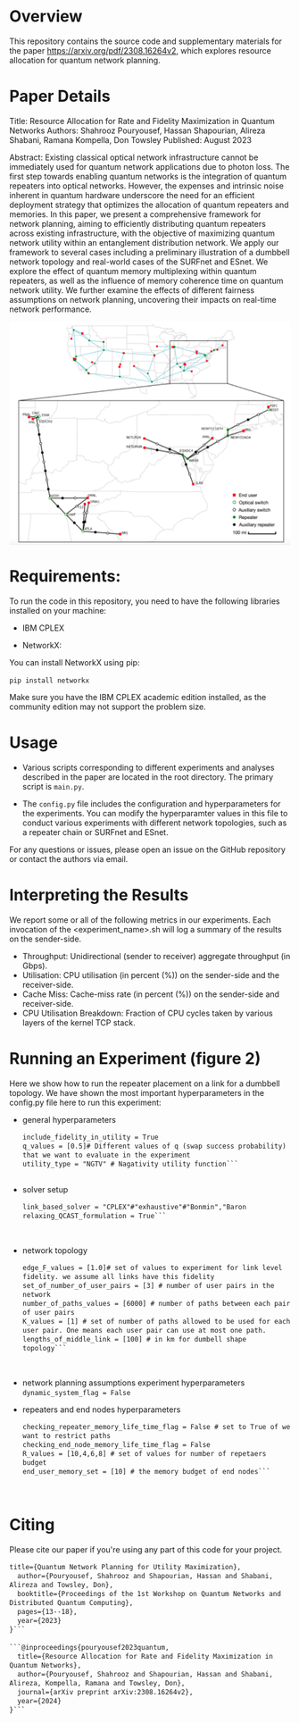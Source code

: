 # Overview
This repository contains the source code and supplementary materials for the paper https://arxiv.org/pdf/2308.16264v2, which explores resource allocation for quantum network planning.

# Paper Details
Title: Resource Allocation for Rate and Fidelity Maximization in Quantum Networks
Authors: Shahrooz Pouryousef, Hassan Shapourian, Alireza Shabani, Ramana Kompella, Don Towsley
Published: August 2023

Abstract: Existing classical optical network infrastructure cannot be immediately used for quantum network applications due to photon loss. The first step towards enabling quantum networks is the integration of quantum repeaters into optical networks. However, the expenses and intrinsic noise inherent in quantum hardware underscore the need for an efficient deployment strategy that optimizes the allocation of quantum repeaters and memories. In this paper, we present a comprehensive framework for network planning, aiming to efficiently distributing quantum repeaters across existing infrastructure, with the objective of maximizing quantum network utility within an entanglement distribution network. We apply our framework to several cases including a preliminary illustration of a dumbbell network topology and real-world cases of the SURFnet and ESnet. We explore the effect of quantum memory multiplexing within quantum repeaters, as well as the influence of memory coherence time on quantum network utility. We further examine the effects of different fairness assumptions on network planning, uncovering their impacts on real-time network performance.



<img src="https://github.com/pooryousefshahrooz/q_net_planning/blob/main/data/esnet.png" align="center" height="400" width="700"/>



# Requirements:
To run the code in this repository, you need to have the following libraries installed on your machine:

* IBM CPLEX

* NetworkX:
  
You can install NetworkX using pip:

```pip install networkx```

Make sure you have the IBM CPLEX academic edition installed, as the community edition may not support the problem size.

# Usage

* Various scripts corresponding to different experiments and analyses described in the paper are located in the root directory. The primary script is ```main.py```.

* The ```config.py``` file includes the configuration and hyperparameters for the experiments. You can modify the hyperparamter values in this file to conduct various experiments with different network topologies, such as a repeater chain or SURFnet and ESnet.

For any questions or issues, please open an issue on the GitHub repository or contact the authors via email.

# Interpreting the Results
We report some or all of the following metrics in our experiments. Each invocation of the <experiment_name>.sh will log a summary of the results on the sender-side.

* Throughput: Unidirectional (sender to receiver) aggregate throughput (in Gbps).
* Utilisation: CPU utilisation (in percent (%)) on the sender-side and the receiver-side.
* Cache Miss: Cache-miss rate (in percent (%)) on the sender-side and receiver-side.
* CPU Utilisation Breakdown: Fraction of CPU cycles taken by various layers of the kernel TCP stack.
  
# Running an Experiment (figure 2)
Here we show how to run the repeater placement on a link for a dumbbell topology. We have shown the most important hyperparameters in the config.py file here to run this experiment:

* general hyperparameters
  ```repeating_times = 1 # repeatting the experiment 
  include_fidelity_in_utility = True 
  q_values = [0.5]# Different values of q (swap success probability) that we want to evaluate in the experiment
  utility_type = "NGTV" # Nagativity utility function```

  
* solver setup
  ```schemes = ["exhaustive"]#["link_based","exhaustive","linear_link_based"] # different ways of solving the optimization problem
  link_based_solver = "CPLEX"#"exhaustive"#"Bonmin","Baron
  relaxing_QCAST_formulation = True```
    
    
* network topology
  ```network_topology = "Dumbbell"# Dumbbell,Random,"ESnet2.gml",Repeater_chain,SurfnetCore.gml,"Random
  edge_F_values = [1.0]# set of values to experiment for link level fidelity. we assume all links have this fidelity
  set_of_number_of_user_pairs = [3] # number of user pairs in the network
  number_of_paths_values = [6000] # number of paths between each pair of user pairs
  K_values = [1] # set of number of paths allowed to be used for each user pair. One means each user pair can use at most one path.
  lengths_of_middle_link = [100] # in km for dumbell shape topology```
    
    
* network planning assumptions experiment hyperparameters
  ```dynamic_system_flag = False```
  


    
* repeaters and end nodes hyperparameters
  ```D_values= [10] # set of values for repeaters memory budget
  checking_repeater_memory_life_time_flag = False # set to True of we want to restrict paths 
  checking_end_node_memory_life_time_flag = False 
  R_values = [10,4,6,8] # set of values for number of repetaers budget
  end_user_memory_set = [10] # the memory budget of end nodes```
  


# Citing

Please cite our paper if you're using any part of this code for your project.

```@inproceedings{pouryousef2023quantum,
title={Quantum Network Planning for Utility Maximization},
  author={Pouryousef, Shahrooz and Shapourian, Hassan and Shabani, Alireza and Towsley, Don},
  booktitle={Proceedings of the 1st Workshop on Quantum Networks and Distributed Quantum Computing},
  pages={13--18},
  year={2023}
}```

```@inproceedings{pouryousef2023quantum,
  title={Resource Allocation for Rate and Fidelity Maximization in Quantum Networks},
  author={Pouryousef, Shahrooz and Shapourian, Hassan and Shabani, Alireza, Kompella, Ramana and Towsley, Don},
  journal={arXiv preprint arXiv:2308.16264v2},
  year={2024}
}```



